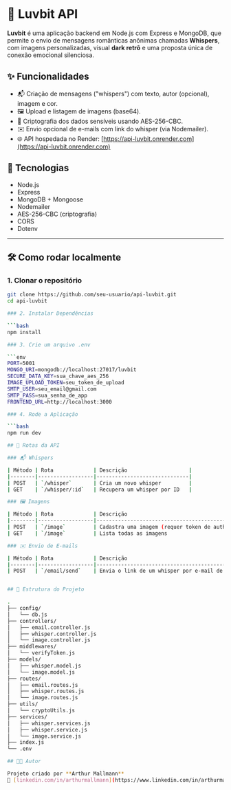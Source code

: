 # 💌 Luvbit API

**Luvbit** é uma aplicação backend em Node.js com Express e MongoDB, que permite o envio de mensagens românticas anônimas chamadas **Whispers**, com imagens personalizadas, visual **dark retrô** e uma proposta única de conexão emocional silenciosa.

## ✨ Funcionalidades

- 📬 Criação de mensagens ("whispers") com texto, autor (opcional), imagem e cor.
- 🖼️ Upload e listagem de imagens (base64).
- 🔐 Criptografia dos dados sensíveis usando AES-256-CBC.
- ✉️ Envio opcional de e-mails com link do whisper (via Nodemailer).
- 🌐 API hospedada no Render: [https://api-luvbit.onrender.com](https://api-luvbit.onrender.com)

## 🚀 Tecnologias

- Node.js
- Express
- MongoDB + Mongoose
- Nodemailer
- AES-256-CBC (criptografia)
- CORS
- Dotenv

---

## 🛠️ Como rodar localmente

### 1. Clonar o repositório

```bash
git clone https://github.com/seu-usuario/api-luvbit.git
cd api-luvbit

### 2. Instalar Dependências

```bash
npm install

### 3. Crie um arquivo .env

```env
PORT=5001
MONGO_URI=mongodb://localhost:27017/luvbit
SECURE_DATA_KEY=sua_chave_aes_256
IMAGE_UPLOAD_TOKEN=seu_token_de_upload
SMTP_USER=seu_email@gmail.com
SMTP_PASS=sua_senha_de_app
FRONTEND_URL=http://localhost:3000

### 4. Rode a Aplicação

```bash
npm run dev

## 📡 Rotas da API

### 📬 Whispers

| Método | Rota             | Descrição                    |
|--------|------------------|------------------------------|
| POST   | `/whisper`       | Cria um novo whisper         |
| GET    | `/whisper/:id`   | Recupera um whisper por ID   |

### 🖼️ Imagens

| Método | Rota             | Descrição                                 |
|--------|------------------|--------------------------------------------|
| POST   | `/image`         | Cadastra uma imagem (requer token de auth)|
| GET    | `/image`         | Lista todas as imagens                    |

### ✉️ Envio de E-mails

| Método | Rota             | Descrição                                             |
|--------|------------------|--------------------------------------------------------|
| POST   | `/email/send`    | Envia o link de um whisper por e-mail de forma anônima|


## 📁 Estrutura do Projeto

.
├── config/
│   └── db.js
├── controllers/
│   ├── email.controller.js
│   ├── whisper.controller.js
│   └── image.controller.js
├── middlewares/
│   └── verifyToken.js
├── models/
│   ├── whisper.model.js
│   └── image.model.js
├── routes/
│   ├── email.routes.js
│   ├── whisper.routes.js
│   └── image.routes.js
├── utils/
│   └── cryptoUtils.js
├── services/
│   ├── whisper.services.js
│   ├── whisper.service.js
│   └── image.service.js
├── index.js
└── .env

## 👨‍💻 Autor

Projeto criado por **Arthur Mallmann**  
🔗 [linkedin.com/in/arthurmallmann](https://www.linkedin.com/in/arthurmallmann/)

